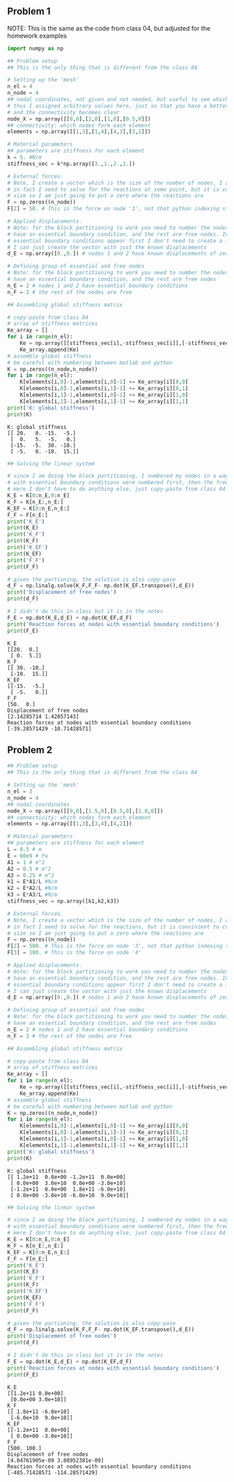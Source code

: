 
## Problem 1 

NOTE: This is the same as the code from class 04, but adjusted for the homework examples


```python
import numpy as np
```


```python
## Problem setup 
## This is the only thing that is different from the class 04

# Setting up the 'mesh'
n_el = 4
n_node = 4
## nodal coordinates, not given and not needed, but useful to see which is which node
# thus I assigned arbitrary values here, just so that you have a better idea of where the nodes are
# and the connectivity becomes clear
node_X = np.array([[0,0],[2,0],[1,0],[0.5,0]])
## connectivity: which nodes form each element
elements = np.array([[1,3],[1,4],[4,3],[3,2]])

# Material parameters 
## parameters are stiffness for each element 
k = 5. #N/m
stiffness_vec = k*np.array([3.,1.,2.,1.])

# External forces. 
# Note, I create a vector which is the size of the number of nodes, I actually don't know the reactions
# in fact I need to solve for the reactions at some point, but it is convinient to create a vector of this
# size so I am just going to put a zero where the reactions are
F = np.zeros((n_node))
F[2] = 50. # This is the force on node '3', not that python indexing starts at 0, so F[2] is for node 3

# Applied displacements.
# Note: for the block partitioning to work you need to number the nodes such that the first set of nodes 
# have an essential boundary condition, and the rest are free nodes. In this case, since the nodes with
# essential boundary conditions appear first I don't need to create a long vector the size of the number of nodes
# I can just create the vector with just the known displacements 
d_E = np.array([0.,0.]) # nodes 1 and 2 have known displacements of zero

# Defining group of essential and free nodes 
# Note: for the block partitioning to work you need to number the nodes such that the first set of nodes 
# have an essential boundary condition, and the rest are free nodes
n_E = 2 # nodes 1 and 2 have essential boundary conditions 
n_F = 2 # the rest of the nodes are free 
```


```python
## Assembling global stiffness matrix

# copy-paste from class 04
# array of stiffness matrices
Ke_array = []
for i in range(n_el):
    Ke = np.array([[stiffness_vec[i],-stiffness_vec[i]],[-stiffness_vec[i],stiffness_vec[i]]])
    Ke_array.append(Ke)
# assemble global stiffness
# be careful with numbering between matlab and python
K = np.zeros((n_node,n_node))
for i in range(n_el):
    K[elements[i,0]-1,elements[i,0]-1] += Ke_array[i][0,0]
    K[elements[i,0]-1,elements[i,1]-1] += Ke_array[i][0,1]
    K[elements[i,1]-1,elements[i,0]-1] += Ke_array[i][1,0]
    K[elements[i,1]-1,elements[i,1]-1] += Ke_array[i][1,1]
print('K: global stiffness')
print(K)
```

    K: global stiffness
    [[ 20.   0. -15.  -5.]
     [  0.   5.  -5.   0.]
     [-15.  -5.  30. -10.]
     [ -5.   0. -10.  15.]]



```python
## Solving the linear system

# since I am doing the block partitioning, I numbered my nodes in a way that all the nodes
# with essential boundary conditions were numbered first, then the free nodes 
# Here I don't have to do anything else, just copy-paste from class 04
K_E = K[0:n_E,0:n_E]
K_F = K[n_E:,n_E:]
K_EF = K[0:n_E,n_E:]
F_F = F[n_E:]
print('K_E')
print(K_E)
print('K_F')
print(K_F)
print('K_EF')
print(K_EF)
print('F_F')
print(F_F)

# given the partioning, the solution is also copy-pase
d_F = np.linalg.solve(K_F,F_F- np.dot(K_EF.transpose(),d_E))
print('Displacement of free nodes')
print(d_F)

# I didn't do this in class but it is in the notes
F_E = np.dot(K_E,d_E) + np.dot(K_EF,d_F)
print('Reaction forces at nodes with essential boundary conditions')
print(F_E)
```

    K_E
    [[20.  0.]
     [ 0.  5.]]
    K_F
    [[ 30. -10.]
     [-10.  15.]]
    K_EF
    [[-15.  -5.]
     [ -5.   0.]]
    F_F
    [50.  0.]
    Displacement of free nodes
    [2.14285714 1.42857143]
    Reaction forces at nodes with essential boundary conditions
    [-39.28571429 -10.71428571]


## Problem 2


```python
## Problem setup 
## This is the only thing that is different from the class 04

# Setting up the 'mesh'
n_el = 3
n_node = 4
## nodal coordinates
node_X = np.array([[0,0],[1.5,0],[0.5,0],[1.0,0]])
## connectivity: which nodes form each element
elements = np.array([[1,3],[3,4],[4,2]])

# Material parameters 
## parameters are stiffness for each element 
L = 0.5 # m
E = 60e9 # Pa
A1 = 1 # m^2 
A2 = 0.5 # m^2
A3 = 0.25 # m^2
k1 = E*A1/L #N/m
k2 = E*A2/L #N/m
k3 = E*A3/L #N/m
stiffness_vec = np.array([k1,k2,k3])

# External forces. 
# Note, I create a vector which is the size of the number of nodes, I actually don't know the reactions
# in fact I need to solve for the reactions, but it is convinient to create a vector of this
# size so I am just going to put a zero where the reactions are
F = np.zeros((n_node))
F[2] = 500. # This is the force on node '3', not that python indexing starts at 0, so F[2] is for node 3
F[3] = 100. # This is the force on node '4'

# Applied displacements.
# Note: for the block partitioning to work you need to number the nodes such that the first set of nodes 
# have an essential boundary condition, and the rest are free nodes. In this case, since the nodes with
# essential boundary conditions appear first I don't need to create a long vector the size of the number of nodes
# I can just create the vector with just the known displacements 
d_E = np.array([0.,0.]) # nodes 1 and 2 have known displacements of zero

# Defining group of essential and free nodes 
# Note: for the block partitioning to work you need to number the nodes such that the first set of nodes 
# have an essential boundary condition, and the rest are free nodes
n_E = 2 # nodes 1 and 2 have essential boundary conditions 
n_F = 2 # the rest of the nodes are free 
```


```python
## Assembling global stiffness matrix

# copy-paste from class 04
# array of stiffness matrices
Ke_array = []
for i in range(n_el):
    Ke = np.array([[stiffness_vec[i],-stiffness_vec[i]],[-stiffness_vec[i],stiffness_vec[i]]])
    Ke_array.append(Ke)
# assemble global stiffness
# be careful with numbering between matlab and python
K = np.zeros((n_node,n_node))
for i in range(n_el):
    K[elements[i,0]-1,elements[i,0]-1] += Ke_array[i][0,0]
    K[elements[i,0]-1,elements[i,1]-1] += Ke_array[i][0,1]
    K[elements[i,1]-1,elements[i,0]-1] += Ke_array[i][1,0]
    K[elements[i,1]-1,elements[i,1]-1] += Ke_array[i][1,1]
print('K: global stiffness')
print(K)
```

    K: global stiffness
    [[ 1.2e+11  0.0e+00 -1.2e+11  0.0e+00]
     [ 0.0e+00  3.0e+10  0.0e+00 -3.0e+10]
     [-1.2e+11  0.0e+00  1.8e+11 -6.0e+10]
     [ 0.0e+00 -3.0e+10 -6.0e+10  9.0e+10]]



```python
## Solving the linear system

# since I am doing the block partitioning, I numbered my nodes in a way that all the nodes
# with essential boundary conditions were numbered first, then the free nodes 
# Here I don't have to do anything else, just copy-paste from class 04
K_E = K[0:n_E,0:n_E]
K_F = K[n_E:,n_E:]
K_EF = K[0:n_E,n_E:]
F_F = F[n_E:]
print('K_E')
print(K_E)
print('K_F')
print(K_F)
print('K_EF')
print(K_EF)
print('F_F')
print(F_F)

# given the partioning, the solution is also copy-pase
d_F = np.linalg.solve(K_F,F_F- np.dot(K_EF.transpose(),d_E))
print('Displacement of free nodes')
print(d_F)

# I didn't do this in class but it is in the notes
F_E = np.dot(K_E,d_E) + np.dot(K_EF,d_F)
print('Reaction forces at nodes with essential boundary conditions')
print(F_E)
```

    K_E
    [[1.2e+11 0.0e+00]
     [0.0e+00 3.0e+10]]
    K_F
    [[ 1.8e+11 -6.0e+10]
     [-6.0e+10  9.0e+10]]
    K_EF
    [[-1.2e+11  0.0e+00]
     [ 0.0e+00 -3.0e+10]]
    F_F
    [500. 100.]
    Displacement of free nodes
    [4.04761905e-09 3.80952381e-09]
    Reaction forces at nodes with essential boundary conditions
    [-485.71428571 -114.28571429]

